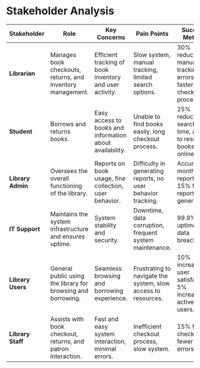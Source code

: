 # Stakeholder Analysis

| **Stakeholder**      | **Role**                                                      | **Key Concerns**                                              | **Pain Points**                                                | **Success Metrics**                                            |
|----------------------|---------------------------------------------------------------|---------------------------------------------------------------|---------------------------------------------------------------|---------------------------------------------------------------|
| **Librarian**         | Manages book checkouts, returns, and inventory management.    | Efficient tracking of book inventory and user activity.       | Slow system, manual tracking, limited search options.          | 30% reduction in manual tracking errors, 20% faster checkout process. |
| **Student**           | Borrows and returns books.                                   | Easy access to books and information about availability.      | Unable to find books easily, long checkout process.            | 25% reduction in search time, ability to reserve books online. |
| **Library Admin**     | Oversees the overall functioning of the library.              | Reports on book usage, fine collection, user behavior.         | Difficulty in generating reports, no user behavior tracking.   | Accurate monthly reports, 15% faster report generation.       |
| **IT Support**        | Maintains the system infrastructure and ensures uptime.       | System stability and security.                                | Downtime, data corruption, frequent system maintenance.        | 99.9% uptime, 0 data breaches.                                |
| **Library Users**     | General public using the library for browsing and borrowing.  | Seamless browsing and borrowing experience.                   | Frustrating to navigate the system, slow access to resources.  | 10% increase in user satisfaction, 5% increase in active users. |
| **Library Staff**     | Assists with book checkout, returns, and patron interaction.  | Fast and easy system interaction, minimal errors.             | Inefficient checkout process, slow system.                    | 15% faster checkout, fewer errors.                            |